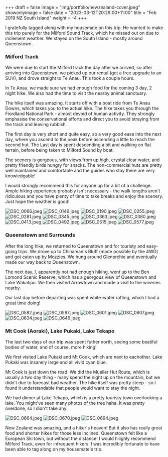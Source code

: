 +++
draft = false
image = "img/portfolio/newzealand-cover.jpeg"
showonlyimage = false
date = "2023-03-12T20:29:00+11:00"
title = "Feb 2019 NZ South Island"
weight = -4
+++

I gratefully tagged along with my housemate on this trip. He wanted to make this trip purely for the Milford Sound Track, which he missed out on due to inclement weather. We stayed on the South Island - mostly around Queenstown.
<!--more-->

### Milford Track

We were due to start the Milford track the day after we arrived, so after arriving into Queenstown, we picked up our rental (got a free upgrade to an SUV), and drove straight to Te Anau. This took a couple hours.

In Te Anau, we made sure we had enough food for the coming 3 day, 2 night hike. We also had the time to visit the nearby animal sanctuary.

The hike itself was amazing. It starts off with a boat ride from Te Anau Downs, which takes you to the actual hike. The hike takes you through the Fiordland National Park - almost devoid of human activity. They strongly emphasise the conservational efforts and direct you to avoid straying from the track and leaving rubbish.

The first day is very short and quite easy, so a very good ease into the next day, where you ascend to the peak before ascending a little to reach the second hut. The Last day is spent descending a bit and walking on flat terrain, before being taken to Milford Sound by boat.

The scenery is gorgeous, with views from up high, crystal clear water, and pretty friendly birds hungry for snacks. The non-commercial huts are pretty well maintained and comfortable and the guides who stay there are very knowledgable!

I would strongly recommend this for anyone up for a bit of a challenge. Ample hiking experience probably isn't necessary - the walk lengths aren't ridiculous and you have plenty of time to take breaks and enjoy the scenery. Just hope the weather is good!

![DSC_0066.jpeg](/trips/img/trips-newzealand/DSC_0066.jpeg)
![DSC_0149.jpeg](/trips/img/trips-newzealand/DSC_0149.jpeg)
![DSC_0190.jpeg](/trips/img/trips-newzealand/DSC_0190.jpeg)
![DSC_0255.jpeg](/trips/img/trips-newzealand/DSC_0255.jpeg)
![DSC_0281.jpeg](/trips/img/trips-newzealand/DSC_0281.jpeg)
![DSC_0345.jpeg](/trips/img/trips-newzealand/DSC_0345.jpeg)
![DSC_0363.jpeg](/trips/img/trips-newzealand/DSC_0363.jpeg)
![DSC_0380.jpeg](/trips/img/trips-newzealand/DSC_0380.jpeg)
![DSC_0413.jpeg](/trips/img/trips-newzealand/DSC_0413.jpeg)
![DSC_0492.jpeg](/trips/img/trips-newzealand/DSC_0492.jpeg)
![DSC_0515.jpeg](/trips/img/trips-newzealand/DSC_0515.jpeg)
![DSC_0577.jpeg](/trips/img/trips-newzealand/DSC_0577.jpeg)

### Queenstown and Surrounds

After the long hike, we returned to Queenstown and for touristy and easy-going trips. We drove up to Chinaman's Bluff (made possible by the 4WD) and got eaten up by Mozzies. We hung around Glenorchie and eventually made our way back to Queenstown.

The next day, I, apparently not had enough hiking, went up to the Ben Lomond Scenic Reserve, which has a georgous view of Queenstown and Lake Wakatipu. We then visited Arrowtown and made a visit to the wineries nearby.

Our last day before departing was spent white-water rafting, which I had a great time doing!

![DSC_0582.jpeg](/trips/img/trips-newzealand/DSC_0582.jpeg)
![DSC_0597.jpeg](/trips/img/trips-newzealand/DSC_0597.jpeg)
![DSC_0601.jpeg](/trips/img/trips-newzealand/DSC_0601.jpeg)
![DSC_0607.jpeg](/trips/img/trips-newzealand/DSC_0607.jpeg)
![DSC_0634.jpeg](/trips/img/trips-newzealand/DSC_0634.jpeg)
![DSC_0649.jpeg](/trips/img/trips-newzealand/DSC_0649.jpeg)

### Mt Cook (Aoraki), Lake Pukaki, Lake Tekapo

The last two days of our trip was spent futher north, seeing some beatiful bodies of water, and of course, more hiking!

We first visited Lake Pukaki and Mt Cook, which are next to eachother. Lake Pukaki was insanely large and all vivid cyan blue.

Mt Cook is just down the road. We did the Mueller Hut Route, which is usually a two day thing - many spend the night up on the mountain, but we didn't due to forecast bad weather. The hike itself was pretty steep - so I found it understandable that people would want to stay the night.

We had dinner at Lake Tekapo, which is a pretty touristy town overlooking a lake. You might've seen many photos of the tree haha. It was pretty overdone, so I didn't take any.

![DSC_0664.jpeg](/trips/img/trips-newzealand/DSC_0664.jpeg)
![DSC_0670.jpeg](/trips/img/trips-newzealand/DSC_0670.jpeg)
![DSC_0694.jpeg](/trips/img/trips-newzealand/DSC_0694.jpeg)

New Zealand was amazing, and a hiker's heaven! But it also has really great food and shorter hikes for those less inclined. Queenstown felt like a European Ski town, but without the distance! I would hiiighly recommend Milford Track, even for infrequent hikers. I was incredibly fortunate to have been able to tag along on my housemate's trip.
